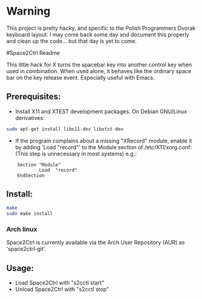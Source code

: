 # Warning

This project is pretty hacky, and specific to the Polish Programmers Dvorak keyboard layout.
I may come back some day and document this properly and clean up the code... but that day is yet to come.

#Space2Ctrl Readme

This little hack for X turns the spacebar key into another control key when used in combination.
When used alone, it behaves like the ordinary space bar on the key release event.
Especially useful with Emacs.

## Prerequisites:
* Install X11 and XTEST development packages. On Debian GNU/Linux derivatives:

```bash
sudo apt-get install libx11-dev libxtst-dev
```
* If the program complains about a missing "XRecord" module, enable it by adding 'Load "record"' to the Module section of /etc/X11/xorg.conf:
(This step is unnecessary in most systems)
e.g.:

```
    Section "Module"
            Load  "record"
    EndSection
```

## Install:
```bash
make
sudo make install
```
### Arch linux

Space2Ctrl is currently available via the Arch User Repository (AUR) as 'space2ctrl-git'.

## Usage:
* Load Space2Ctrl with "s2cctl start"
* Unload Space2Ctrl with "s2cctl stop"
